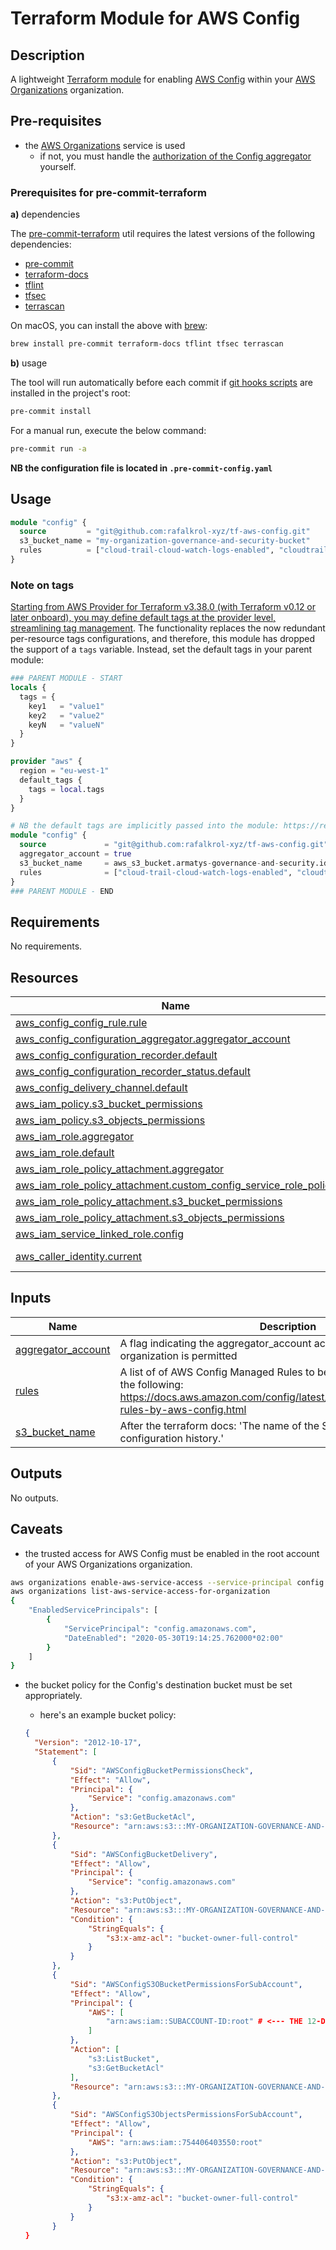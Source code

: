 # Terraform Module for AWS Config

## Description

A lightweight [Terraform module](https://www.terraform.io/docs/configuration/modules.html) for enabling [AWS Config](https://aws.amazon.com/config/)
within your [AWS Organizations](https://aws.amazon.com/organizations/) organization.

## Pre-requisites

* the [AWS Organizations](https://aws.amazon.com/organizations/) service is used
  * if not, you must handle the [authorization of the Config aggregator](https://docs.aws.amazon.com/config/latest/developerguide/authorize-aggregator-account-console.html) yourself.

### Prerequisites for pre-commit-terraform

**a)** dependencies

The [pre-commit-terraform](https://github.com/antonbabenko/pre-commit-terraform) util requires the latest versions of the following dependencies:

* [pre-commit](https://pre-commit.com/#install)
* [terraform-docs](https://github.com/terraform-docs/terraform-docs)
* [tflint](https://github.com/terraform-linters/tflint)
* [tfsec](https://github.com/aquasecurity/tfsec)
* [terrascan](https://github.com/accurics/terrascan)

On macOS, you can install the above with [brew](https://brew.sh/):

```bash
brew install pre-commit terraform-docs tflint tfsec terrascan
```

**b)** usage

The tool will run automatically before each commit if [git hooks scripts](https://pre-commit.com/#3-install-the-git-hook-scripts) are installed in the project's root:

```bash
pre-commit install
```

For a manual run, execute the below command:

```bash
pre-commit run -a
```

**NB the configuration file is located in `.pre-commit-config.yaml`**

## Usage

```terraform
module "config" {
  source         = "git@github.com:rafalkrol-xyz/tf-aws-config.git"
  s3_bucket_name = "my-organization-governance-and-security-bucket"
  rules          = ["cloud-trail-cloud-watch-logs-enabled", "cloudtrail-enabled", "cloud-trail-log-file-validation-enabled"]
}
```

### Note on tags

[Starting from AWS Provider for Terraform v3.38.0 (with Terraform v0.12 or later onboard), you may define default tags at the provider level, streamlining tag management](https://www.hashicorp.com/blog/default-tags-in-the-terraform-aws-provider).
The functionality replaces the now redundant per-resource tags configurations, and therefore, this module has dropped the support of a `tags` variable.
Instead, set the default tags in your parent module:

```terraform
### PARENT MODULE - START
locals {
  tags = {
    key1   = "value1"
    key2   = "value2"
    keyN   = "valueN"
  }
}

provider "aws" {
  region = "eu-west-1"
  default_tags {
    tags = local.tags
  }
}

# NB the default tags are implicitly passed into the module: https://registry.terraform.io/providers/hashicorp/aws/latest/docs#default_tags
module "config" {
  source             = "git@github.com:rafalkrol-xyz/tf-aws-config.git"
  aggregator_account = true
  s3_bucket_name     = aws_s3_bucket.armatys-governance-and-security.id
  rules              = ["cloud-trail-cloud-watch-logs-enabled", "cloudtrail-enabled", "cloud-trail-log-file-validation-enabled"]
}
### PARENT MODULE - END
```

<!-- BEGINNING OF PRE-COMMIT-TERRAFORM DOCS HOOK -->
## Requirements

No requirements.

## Resources

| Name | Type |
|------|------|
| [aws_config_config_rule.rule](https://registry.terraform.io/providers/hashicorp/aws/latest/docs/resources/config_config_rule) | resource |
| [aws_config_configuration_aggregator.aggregator_account](https://registry.terraform.io/providers/hashicorp/aws/latest/docs/resources/config_configuration_aggregator) | resource |
| [aws_config_configuration_recorder.default](https://registry.terraform.io/providers/hashicorp/aws/latest/docs/resources/config_configuration_recorder) | resource |
| [aws_config_configuration_recorder_status.default](https://registry.terraform.io/providers/hashicorp/aws/latest/docs/resources/config_configuration_recorder_status) | resource |
| [aws_config_delivery_channel.default](https://registry.terraform.io/providers/hashicorp/aws/latest/docs/resources/config_delivery_channel) | resource |
| [aws_iam_policy.s3_bucket_permissions](https://registry.terraform.io/providers/hashicorp/aws/latest/docs/resources/iam_policy) | resource |
| [aws_iam_policy.s3_objects_permissions](https://registry.terraform.io/providers/hashicorp/aws/latest/docs/resources/iam_policy) | resource |
| [aws_iam_role.aggregator](https://registry.terraform.io/providers/hashicorp/aws/latest/docs/resources/iam_role) | resource |
| [aws_iam_role.default](https://registry.terraform.io/providers/hashicorp/aws/latest/docs/resources/iam_role) | resource |
| [aws_iam_role_policy_attachment.aggregator](https://registry.terraform.io/providers/hashicorp/aws/latest/docs/resources/iam_role_policy_attachment) | resource |
| [aws_iam_role_policy_attachment.custom_config_service_role_policy](https://registry.terraform.io/providers/hashicorp/aws/latest/docs/resources/iam_role_policy_attachment) | resource |
| [aws_iam_role_policy_attachment.s3_bucket_permissions](https://registry.terraform.io/providers/hashicorp/aws/latest/docs/resources/iam_role_policy_attachment) | resource |
| [aws_iam_role_policy_attachment.s3_objects_permissions](https://registry.terraform.io/providers/hashicorp/aws/latest/docs/resources/iam_role_policy_attachment) | resource |
| [aws_iam_service_linked_role.config](https://registry.terraform.io/providers/hashicorp/aws/latest/docs/resources/iam_service_linked_role) | resource |
| [aws_caller_identity.current](https://registry.terraform.io/providers/hashicorp/aws/latest/docs/data-sources/caller_identity) | data source |

## Inputs

| Name | Description | Type | Default | Required |
|------|-------------|------|---------|:--------:|
| <a name="input_aggregator_account"></a> [aggregator\_account](#input\_aggregator\_account) | A flag indicating the aggregator\_account account. NB only one per organization is permitted | `bool` | `false` | no |
| <a name="input_rules"></a> [rules](#input\_rules) | A list of of AWS Config Managed Rules to be applied. Must be one of the following: https://docs.aws.amazon.com/config/latest/developerguide/managed-rules-by-aws-config.html | `list(string)` | `null` | no |
| <a name="input_s3_bucket_name"></a> [s3\_bucket\_name](#input\_s3\_bucket\_name) | After the terraform docs: 'The name of the S3 bucket used to store the configuration history.' | `string` | n/a | yes |

## Outputs

No outputs.
<!-- END OF PRE-COMMIT-TERRAFORM DOCS HOOK -->

## Caveats

* the trusted access for AWS Config must be enabled in the root account of your AWS Organizations organization.

```bash
aws organizations enable-aws-service-access --service-principal config.amazonaws.com
aws organizations list-aws-service-access-for-organization
{
    "EnabledServicePrincipals": [
        {
            "ServicePrincipal": "config.amazonaws.com",
            "DateEnabled": "2020-05-30T19:14:25.762000*02:00"
        }
    ]
}
```

* the bucket policy for the Config's destination bucket must be set appropriately.
  * here's an example bucket policy:

  ```json
  {
    "Version": "2012-10-17",
    "Statement": [
        {
            "Sid": "AWSConfigBucketPermissionsCheck",
            "Effect": "Allow",
            "Principal": {
                "Service": "config.amazonaws.com"
            },
            "Action": "s3:GetBucketAcl",
            "Resource": "arn:aws:s3:::MY-ORGANIZATION-GOVERNANCE-AND-SECURITY-BUCKET" # <---THE DESTINATION BUCKET IN THE AWS ORGANIZATIONS ROOT ACCOUNT
        },
        {
            "Sid": "AWSConfigBucketDelivery",
            "Effect": "Allow",
            "Principal": {
                "Service": "config.amazonaws.com"
            },
            "Action": "s3:PutObject",
            "Resource": "arn:aws:s3:::MY-ORGANIZATION-GOVERNANCE-AND-SECURITY-BUCKET/AWSLogs/ROOT-ACCOUNT-ID/Config/*", # <---THE DESTINATION BUCKET IN THE AWS ORGANIZATIONS ROOT ACCOUNT PLUS ITS 12-DIGIT ACCOUNT ID
            "Condition": {
                "StringEquals": {
                    "s3:x-amz-acl": "bucket-owner-full-control"
                }
            }
        },
        {
            "Sid": "AWSConfigS3OBucketPermissionsForSubAccount",
            "Effect": "Allow",
            "Principal": {
                "AWS": [
                    "arn:aws:iam::SUBACCOUNT-ID:root" # <--- THE 12-DIGIT ACCOUNT ID OF THE SUBACCOUNT
                ]
            },
            "Action": [
                "s3:ListBucket",
                "s3:GetBucketAcl"
            ],
            "Resource": "arn:aws:s3:::MY-ORGANIZATION-GOVERNANCE-AND-SECURITY-BUCKET" # <---THE DESTINATION BUCKET IN THE AWS ORGANIZATIONS ROOT ACCOUNT
        },
        {
            "Sid": "AWSConfigS3ObjectsPermissionsForSubAccount",
            "Effect": "Allow",
            "Principal": {
                "AWS": "arn:aws:iam::754406403550:root"
            },
            "Action": "s3:PutObject",
            "Resource": "arn:aws:s3:::MY-ORGANIZATION-GOVERNANCE-AND-SECURITY-BUCKET/AWSLogs/SUBACCOUNT-ID/Config/*", # <---THE DESTINATION BUCKET IN THE AWS ORGANIZATIONS ROOT ACCOUNT PLUS THE 12-DIGIT ACCOUNT ID OF THE SUBACCOUNT
            "Condition": {
                "StringEquals": {
                    "s3:x-amz-acl": "bucket-owner-full-control"
                }
            }
        }
  }
  ```
